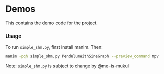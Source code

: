 # Demos
This contains the demo code for the project.

### Usage
To run `simple_shm.py`, first install manim. Then:
```sh
manim -pqh simple_shm.py PendulumWithSineGraph --preview_command mpv
```

Note: `simple_shm.py` is subject to change by @me-is-mukul
